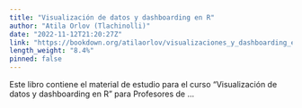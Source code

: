 ```yaml
---
title: "Visualización de datos y dashboarding en R"
author: "Atila Orlov (Tlachinolli)"
date: "2022-11-12T21:20:27Z"
link: "https://bookdown.org/atilaorlov/visualizaciones_y_dashboarding_en_r/"
length_weight: "8.4%"
pinned: false
---
```


Este libro contiene el material de estudio para el curso “Visualización de datos y dashboarding en R” para Profesores de ...
